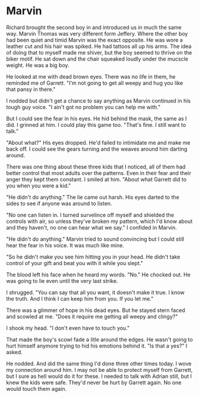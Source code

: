 # Marvin

Richard brought the second boy in and introduced us in much the same way.  Marvin Thomas was very different form Jeffery.  Where the other boy had been quiet and timid Marvin was the exact opposite.  He was wore a leather cut and his hair was spiked.  He had tattoos all up his arms.  The idea of doing that to myself made me shiver, but the boy seemed to thrive on the biker motif.  He sat down and the chair squeaked loudly under the mucscle weight.  He was a big boy.

He looked at me with dead brown eyes.  There was no life in them, he reminded me of Garrett.  "I'm not going to get all weepy and hug you like that pansy in there."

I nodded but didn't get a chance to say anything as Marvin continued in his tough guy voice.  "I ain't got no problem you can help me with."

But I could see the fear in his eyes.  He hid behind the mask, the same as I did.  I grinned at him.  I could play this game too.  "That's fine.  I still want to talk."

"About what?"  His eyes dropped.  He'd failed to intimidate me and make me back off.  I could see the gears turning and the weaves around him darting around.

There was one thing about these three kids that I noticed, all of them had better control that most adults over the patterns.  Even in their fear and their anger they kept them constant.  I smiled at him.  "About what Garrett did to you when you were a kid."

"He didn't do anything."  The lie came out harsh.  His eyes darted to the sides to see if anyone was around to listen.

"No one can listen in.  I turned survelince off myself and shielded the controls with air, so unless they've broken my pattern, which I'd know about and they haven't, no one can hear what we say."  I confided in Marvin.

"He didn't do anything."  Marvin tried to sound convincing but I could still hear the fear in his voice.  It was much like mine.

"So he didn't make you see him hitting you in your head.  He didn't take control of your gift and beat you with it while you slept."

The blood left his face when he heard my words.  "No."  He chocked out.  He was going to lie even until the very last strike.

I shrugged.  "You can say that all you want, it doesn't make it true. I know the truth.  And I think I can keep him from you.  If you let me."

There was a glimmer of hope in his dead eyes.  But he stayed stern faced and scowled at me.  "Does it require me getting all weepy and clingy?"

I shook my head.  "I don't even have to touch you."

That made the boy's scowl fade a litle around the edges.  He wasn't going to hurt himself anymore trying to hid his emotions behind it.  "Is that a yes?" I asked.

He nodded.  And did the same thing I'd done three other times today.  I wove my connection around him.  I may not be able to protect myself from Garrett, but I sure as hell would do it for these.  I needed to talk with Adrian still, but I knew the kids were safe.  They'd never be hurt by Garrett again.  No one would touch them again.

